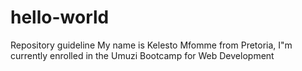 # hello-world
Repository guideline
My name is Kelesto Mfomme from Pretoria, I"m currently enrolled in the Umuzi Bootcamp for Web Development

